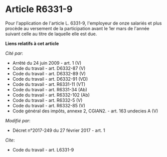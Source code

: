 # Article R6331-9

Pour l'application de l'article L. 6331-9, l'employeur de onze salariés et plus procède au versement de la participation
avant le 1er mars de l'année suivant celle au titre de laquelle elle est due.

**Liens relatifs à cet article**

_Cité par_:

  - Arrêté du 24 juin 2009 - art. 1 (V)
  - Code du travail - art. D6332-87 (V)
  - Code du travail - art. D6332-89 (V)
  - Code du travail - art. D6332-91 (VD)
  - Code du travail - art. R6331-11 (VT)
  - Code du travail - art. R6331-34 (Ab)
  - Code du travail - art. R6332-102 (Ab)
  - Code du travail - art. R6332-5 (V)
  - Code du travail - art. R6332-85 (V)
  - Code général des impôts, annexe 2, CGIAN2. - art. 163 undecies A (V)

_Modifié par_:

  - Décret n°2017-249 du 27 février 2017 - art. 1

_Cite_:

  - Code du travail - art. L6331-9
